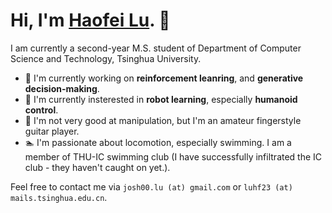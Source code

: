 <h1>Hi, I'm <a href="https://josh00-lu.github.io/">Haofei Lu</a>. 👋 </h1>
I am currently a second-year M.S. student of Department of Computer Science and Technology, Tsinghua University.

- 🔭 I'm currently working on **reinforcement leanring**, and **generative decision-making**.
- 🌱 I'm currently insterested in **robot learning**, especially **humanoid control**.
- 🎸 I'm not very good at manipulation, but I'm an amateur fingerstyle guitar player.
- 🏊 I'm passionate about locomotion, especially swimming. I am a member of THU-IC swimming club (I have successfully infiltrated the IC club - they haven't caught on yet.).

Feel free to contact me via `josh00.lu (at) gmail.com` or `luhf23 (at) mails.tsinghua.edu.cn`. 
